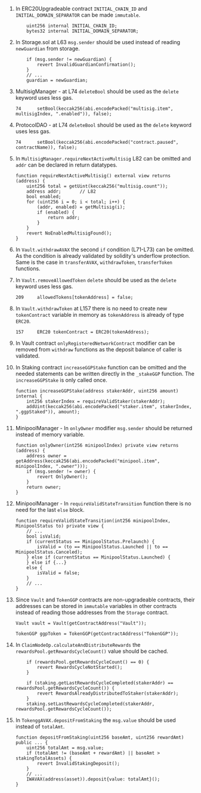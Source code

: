 1. In ERC20Upgradeable contract `INITIAL_CHAIN_ID` and `INITIAL_DOMAIN_SEPARATOR` can be made `immutable`.
    ```solidity
    	uint256 internal INITIAL_CHAIN_ID;
	    bytes32 internal INITIAL_DOMAIN_SEPARATOR;
	```
2. In Storage.sol at L63 `msg.sender` should be used instead of reading `newGuardian` from storage.
    ```solidity
    	if (msg.sender != newGuardian) {
			revert InvalidGuardianConfirmation();
		}
		// ...
		guardian = newGuardian;
    ```

3. MultisigManager - at L74 `deleteBool` should be used as the `delete` keyword uses less gas.
    ```solidity
    74		setBool(keccak256(abi.encodePacked("multisig.item", multisigIndex, ".enabled")), false);
    ```
    
4. ProtocolDAO - at L74 `deleteBool` should be used as the `delete` keyword uses less gas.
    ```solidity
    74		setBool(keccak256(abi.encodePacked("contract.paused", contractName)), false);
    ```
    
5. In `MultisigManager.requireNextActiveMultisig` L82 can be omitted and `addr` can be declared in return datatypes.
    ```solidity
	function requireNextActiveMultisig() external view returns (address) {
		uint256 total = getUint(keccak256("multisig.count"));
		address addr;       // L82
		bool enabled;
		for (uint256 i = 0; i < total; i++) {
			(addr, enabled) = getMultisig(i);
			if (enabled) {
				return addr;
			}
		}
		revert NoEnabledMultisigFound();
	}
    ```
6. In `Vault.withdrawAVAX` the second `if` condition (L71-L73) can be omitted. As the condition is already validated by solidity's underflow protection. Same is the case in `transferAVAX`, `withdrawToken`, `transferToken` functions.
7. In `Vault.removeAllowedToken` `delete` should be used as the `delete` keyword uses less gas.
    ```solidity
    209		allowedTokens[tokenAddress] = false;
    ```
8. In `Vault.withdrawToken` at L157 there is no need to create new `tokenContract` variable in memory as `tokenAddress` is already of type `ERC20`.
    ```solidity
    157		ERC20 tokenContract = ERC20(tokenAddress);
    ```
9. In Vault contract `onlyRegisteredNetworkContract` modifier can be removed from `withdraw` functions as the deposit balance of caller is validated.
10. In Staking contract `increaseGGPStake` function can be omitted and the needed statements can be written directly in the `_stakeGGP` function. The `increaseGGPStake` is only called once.
    ```solidity
    function increaseGGPStake(address stakerAddr, uint256 amount) internal {
		int256 stakerIndex = requireValidStaker(stakerAddr);
		addUint(keccak256(abi.encodePacked("staker.item", stakerIndex, ".ggpStaked")), amount);
	}
    ```
11. MinipoolManager - In `onlyOwner` modifier `msg.sender` should be returned instead of memory variable.
    ```solidity
    function onlyOwner(int256 minipoolIndex) private view returns (address) {
		address owner = getAddress(keccak256(abi.encodePacked("minipool.item", minipoolIndex, ".owner")));
		if (msg.sender != owner) {
			revert OnlyOwner();
		}
		return owner;
	}
    ```
12. MinipoolManager - In `requireValidStateTransition` function there is no need for the last `else` block.
    ```solidity
    function requireValidStateTransition(int256 minipoolIndex, MinipoolStatus to) private view {
		// ...
		bool isValid;
		if (currentStatus == MinipoolStatus.Prelaunch) {
			isValid = (to == MinipoolStatus.Launched || to == MinipoolStatus.Canceled);
		} else if (currentStatus == MinipoolStatus.Launched) {
		} else if {...}
		else {
			isValid = false;
		}
        // ...
	}
    ```
13. Since `Vault` and `TokenGGP`  contracts are non-upgradeable contracts, their addresses can be stored in `immutable` variables in other contracts instead of reading those addresses from the `Storage` contract.
    ```solidity
    Vault vault = Vault(getContractAddress("Vault"));
    ```
    ```solidity
    TokenGGP ggpToken = TokenGGP(getContractAddress("TokenGGP"));
    ```
14. In `ClaimNodeOp.calculateAndDistributeRewards` the `rewardsPool.getRewardsCycleCount()` value should be cached.
    ```solidity
    	if (rewardsPool.getRewardsCycleCount() == 0) {
			revert RewardsCycleNotStarted();
		}

		if (staking.getLastRewardsCycleCompleted(stakerAddr) == rewardsPool.getRewardsCycleCount()) {
			revert RewardsAlreadyDistributedToStaker(stakerAddr);
		}
		staking.setLastRewardsCycleCompleted(stakerAddr, rewardsPool.getRewardsCycleCount());
    ```
15. In `TokenggAVAX.depositFromStaking` the `msg.value` should be used instead of `totalAmt`.
    ```solidity
    function depositFromStaking(uint256 baseAmt, uint256 rewardAmt) public ... {
		uint256 totalAmt = msg.value;
		if (totalAmt != (baseAmt + rewardAmt) || baseAmt > stakingTotalAssets) {
			revert InvalidStakingDeposit();
		}
        // ...
		IWAVAX(address(asset)).deposit{value: totalAmt}();
	}
    ```
